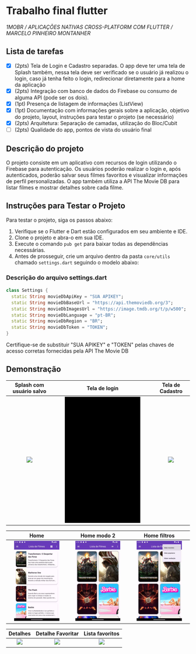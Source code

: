 # Trabalho final flutter

_1MOBR / APLICAÇÕES NATIVAS CROSS-PLATFORM COM FLUTTER / MARCELO PINHEIRO MONTANHER_

## Lista de tarefas

- [x] (2pts) Tela de Login e Cadastro separadas. O app deve ter uma tela de Splash também, nessa
  tela deve ser verificado se o usuário já realizou o login, caso já tenha feito o login,
  redirecionar diretamente para a home da aplicação
- [x] (2pts) Integração com banco de dados do Firebase ou consumo de alguma API (pode ser os dois).
- [x] (1pt) Presença de listagem de informações (ListView)
- [x] (1pt) Documentação com informações gerais sobre a aplicação, objetivo do projeto, layout,
  instruções para testar o projeto (se necessário)
- [x] (2pts) Arquitetura: Separação de camadas, utilização do Bloc/Cubit
- [ ] (2pts) Qualidade do app, pontos de vista do usuário final

## Descrição do projeto

O projeto consiste em um aplicativo com recursos de login utilizando o Firebase para autenticação.
Os usuários poderão realizar o login e, após autenticados, poderão salvar seus filmes favoritos e
visualizar informações de perfil personalizadas. O app também utiliza a API The Movie DB para listar
filmes e mostrar detalhes sobre cada filme.

## Instruções para Testar o Projeto

Para testar o projeto, siga os passos abaixo:

1. Verifique se o Flutter e Dart estão configurados em seu ambiente e IDE.
2. Clone o projeto e abra-o em sua IDE.
3. Execute o comando `pub get` para baixar todas as dependências necessárias.
4. Antes de prosseguir, crie um arquivo dentro da pasta `core/utils` chamado `settings.dart`
   seguindo o modelo abaixo:

### Descrição do arquivo settings.dart

```dart
class Settings {
  static String movieDbApiKey = "SUA APIKEY";
  static String movieDbBaseUrl = "https://api.themoviedb.org/3";
  static String movieDbImagesUrl = "https://image.tmdb.org/t/p/w500";
  static String movieDbLanguage = "pt-BR";
  static String movieDbRegion = "BR";
  static String movieDbToken = "TOKEN";
}
```

Certifique-se de substituir "SUA APIKEY" e "TOKEN" pelas chaves de acesso corretas fornecidas pela
API The Movie DB

## Demonstração

|       Splash com usuário salvo        |               Tela de login               |               Tela de Cadastro               |
|:-------------------------------------:|:-----------------------------------------:|:--------------------------------------------:|
| <img src="docs/Splash.gif" width=80%> | <img src="docs/tela-login.gif" width=80%> | <img src="docs/tela-cadastro.gif" width=80%> |

|                     Home                     |                  Home modo 2                  |                Home filtros                 |
|:--------------------------------------------:|:---------------------------------------------:|:-------------------------------------------:|
| <img src="docs/lista-filmes.webp" width=80%> | <img src="docs/lista-filmes2.webp" width=80%> | <img src="docs/home-filtro.webp" width=80%> |

|                Detalhes                 |          Detalhe Favoritar          |                Lista favoritos                 |
|:---------------------------------------:|:-----------------------------------:|:----------------------------------------------:|
| <img src="docs/detalhes.gif" width=80%> | <img src="docs/like.gif" width=80%> | <img src="docs/lista-favoritos.gif" width=80%> |

##